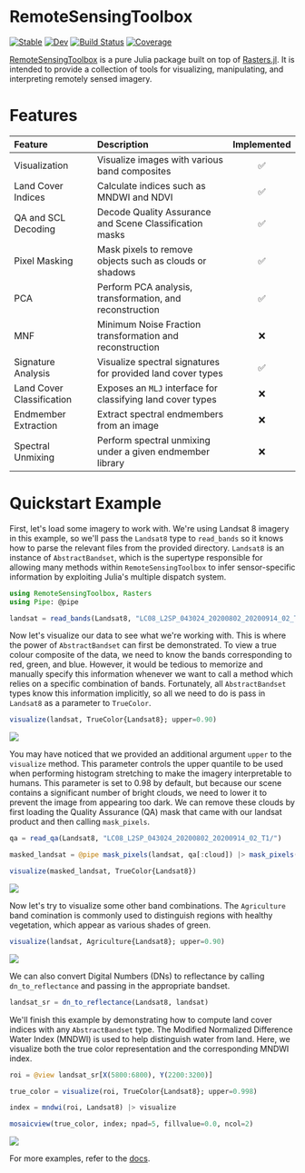 # RemoteSensingToolbox

[![Stable](https://img.shields.io/badge/docs-stable-blue.svg)](https://JoshuaBillson.github.io/RemoteSensingToolbox.jl/stable/)
[![Dev](https://img.shields.io/badge/docs-dev-blue.svg)](https://JoshuaBillson.github.io/RemoteSensingToolbox.jl/dev/)
[![Build Status](https://github.com/JoshuaBillson/RemoteSensingToolbox.jl/actions/workflows/CI.yml/badge.svg?branch=main)](https://github.com/JoshuaBillson/RemoteSensingToolbox.jl/actions/workflows/CI.yml?query=branch%3Amain)
[![Coverage](https://codecov.io/gh/JoshuaBillson/RemoteSensingToolbox.jl/branch/main/graph/badge.svg)](https://codecov.io/gh/JoshuaBillson/RemoteSensingToolbox.jl)

[RemoteSensingToolbox](https://github.com/JoshuaBillson/RemoteSensingToolbox.jl) is a pure Julia package built on top of [Rasters.jl](https://github.com/rafaqz/Rasters.jl). It is intended to provide a collection of tools for visualizing, manipulating, and interpreting remotely sensed imagery.

# Features

| Feature                   | Description                                                 | Implemented        |
| :------------------------ | :---------------------------------------------------------- | :----------------: |
| Visualization             | Visualize images with various band composites               | :white_check_mark: |
| Land Cover Indices        | Calculate indices such as MNDWI and NDVI                    | :white_check_mark: |
| QA and SCL Decoding       | Decode Quality Assurance and Scene Classification masks     | :white_check_mark: |
| Pixel Masking             | Mask pixels to remove objects such as clouds or shadows     | :white_check_mark: |
| PCA                       | Perform PCA analysis, transformation, and reconstruction    | :white_check_mark: |
| MNF                       | Minimum Noise Fraction transformation and reconstruction    | :x:                |
| Signature Analysis        | Visualize spectral signatures for provided land cover types | :white_check_mark: |
| Land Cover Classification | Exposes an `MLJ` interface for classifying land cover types | :x:                |
| Endmember Extraction      | Extract spectral endmembers from an image                   | :x:                |
| Spectral Unmixing         | Perform spectral unmixing under a given endmember library   | :x:                |

# Quickstart Example

First, let's load some imagery to work with. We're using Landsat 8 imagery in this example, so we'll pass the `Landsat8` type to `read_bands` so it knows how to parse the relevant files from the provided directory. `Landsat8` is an instance of `AbstractBandset`, which is the supertype responsible for allowing many methods within `RemoteSensingToolbox` to infer sensor-specific information by exploiting Julia's multiple dispatch system.

```julia
using RemoteSensingToolbox, Rasters
using Pipe: @pipe

landsat = read_bands(Landsat8, "LC08_L2SP_043024_20200802_20200914_02_T1/")
```

Now let's visualize our data to see what we're working with. This is where the power of `AbstractBandset` can first be demonstrated. To view a true colour composite of the data, we need to know the bands corresponding to red, green, and blue. However, it would be tedious to memorize and manually specify this information whenever we want to call a method which relies on a specific combination of bands. Fortunately, all `AbstractBandset` types know this information implicitly, so all we need to do is pass in `Landsat8` as a parameter to `TrueColor`.

```julia
visualize(landsat, TrueColor{Landsat8}; upper=0.90)
```

![](https://github.com/JoshuaBillson/RemoteSensingToolbox.jl/blob/main/docs/src/figures/true_color.png?raw=true)

You may have noticed that we provided an additional argument `upper` to the `visualize` method. This parameter controls the upper quantile to be used when performing histogram stretching to make the imagery interpretable to humans. This parameter is set to 0.98 by default, but because our scene contains a significant number of bright clouds, we need to lower it to prevent the image from appearing too dark. We can remove these clouds by first loading the Quality Assurance (QA) mask that came with our landsat product and then calling `mask_pixels`.

```julia
qa = read_qa(Landsat8, "LC08_L2SP_043024_20200802_20200914_02_T1/")

masked_landsat = @pipe mask_pixels(landsat, qa[:cloud]) |> mask_pixels(_, qa[:cloud_shadow])

visualize(masked_landsat, TrueColor{Landsat8})
```

![](https://github.com/JoshuaBillson/RemoteSensingToolbox.jl/blob/main/docs/src/figures/masked.png?raw=true)

Now let's try to visualize some other band combinations. The `Agriculture` band comination is commonly used to distinguish regions with healthy vegetation, which appear as various shades of green.

```julia
visualize(landsat, Agriculture{Landsat8}; upper=0.90)
```
![](https://github.com/JoshuaBillson/RemoteSensingToolbox.jl/blob/main/docs/src/figures/agriculture.png?raw=true)

We can also convert Digital Numbers (DNs) to reflectance by calling `dn_to_reflectance` and passing in the appropriate bandset.

```julia
landsat_sr = dn_to_reflectance(Landsat8, landsat)
```

We'll finish this example by demonstrating how to compute land cover indices with any `AbstractBandset` type. The Modified Normalized Difference Water Index (MNDWI) is used to help distinguish water from land. Here, we visualize both the true color representation and the corresponding MNDWI index.

```julia
roi = @view landsat_sr[X(5800:6800), Y(2200:3200)]

true_color = visualize(roi, TrueColor{Landsat8}; upper=0.998)

index = mndwi(roi, Landsat8) |> visualize

mosaicview(true_color, index; npad=5, fillvalue=0.0, ncol=2)
```

![](https://github.com/JoshuaBillson/RemoteSensingToolbox.jl/blob/main/docs/src/figures/patches.png?raw=true)

For more examples, refer to the [docs](https://JoshuaBillson.github.io/RemoteSensingToolbox.jl/stable/).
